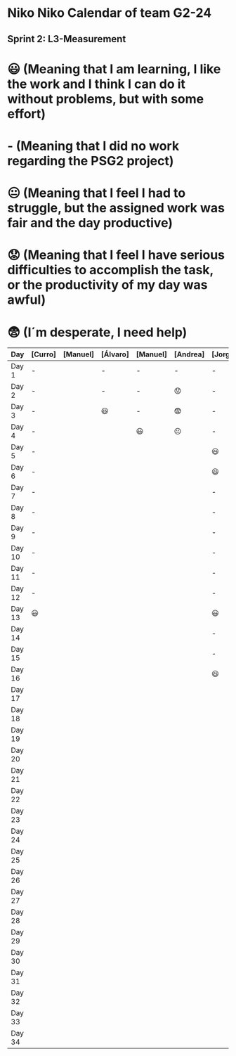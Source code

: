 # Niko Niko Calendar of team G2-24
## Sprint 2: L3-Measurement 

#  :smiley: (Meaning that I am learning, I like the work and I think I can do it without problems, but with some effort) 
#  - (Meaning that I did no work regarding the PSG2 project) 
# :neutral_face:  (Meaning that I feel I had to struggle, but the assigned work was fair and the day productive) 
# :worried: (Meaning that I feel I have serious difficulties to accomplish the task, or the productivity of my day was awful) 
#  :fearful:   (I´m desperate, I need help) 

| Day           | [Curro]       | [Manuel]       | [Álvaro]       | [Manuel]       | [Andrea]       | [Jorge]        |
| ------------- | ------------- | -------------  | -------------  | -------------  | -------------  | -------------  |
| Day 1         |       -       |                |       -        |       -        |       -        |       -        |
| Day 2         |       -       |                |       -        |       -        |   :worried:    |       -        |
| Day 3         |       -       |                |    :smiley:    |       -        |  :fearful:     |       -        |
| Day 4         |       -       |                |                |    :smiley:    | :neutral_face: |       -        |
| Day 5         |       -       |                |                |                |                |    :smiley:    |
| Day 6         |       -       |                |                |                |                |    :smiley:    |
| Day 7         |       -       |                |                |                |                |       -        |
| Day 8         |       -       |                |                |                |                |       -        |
| Day 9         |       -       |                |                |                |                |       -        |
| Day 10        |       -       |                |                |                |                |       -        |
| Day 11        |       -       |                |                |                |                |       -        |
| Day 12        |       -       |                |                |                |                |       -        |
| Day 13        |    :smiley:   |                |                |                |                |    :smiley:    |
| Day 14        |               |                |                |                |                |       -        |
| Day 15        |               |                |                |                |                |       -        |
| Day 16        |               |                |                |                |                |    :smiley:    |
| Day 17        |               |                |                |                |                |                |
| Day 18        |               |                |                |                |                |                |
| Day 19        |               |                |                |                |                |                |
| Day 20        |               |                |                |                |                |                |
| Day 21        |               |                |                |                |                |                |
| Day 22        |               |                |                |                |                |                |
| Day 23        |               |                |                |                |                |                |
| Day 24        |               |                |                |                |                |                |
| Day 25        |               |                |                |                |                |                |
| Day 26        |               |                |                |                |                |                |
| Day 27        |               |                |                |                |                |                |
| Day 28        |               |                |                |                |                |                |
| Day 29        |               |                |                |                |                |                |
| Day 30        |               |                |                |                |                |                |
| Day 31        |               |                |                |                |                |                |
| Day 32        |               |                |                |                |                |                |
| Day 33        |               |                |                |                |                |                |
| Day 34        |               |                |                |                |                |                |
